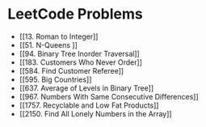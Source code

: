 # LeetCode Problems

- [[13. Roman to Integer]]
- [[51. N-Queens ]]
- [[94. Binary Tree Inorder Traversal]]
- [[183. Customers Who Never Order]]
- [[584. Find Customer Referee]]
- [[595. Big Countries]]
- [[637. Average of Levels in Binary Tree]]
- [[967. Numbers With Same Consecutive Differences]]
- [[1757. Recyclable and Low Fat Products]]
- [[2150. Find All Lonely Numbers in the Array]]